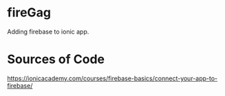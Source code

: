 # fireGag
Adding firebase to ionic app.

# Sources of Code
https://ionicacademy.com/courses/firebase-basics/connect-your-app-to-firebase/


